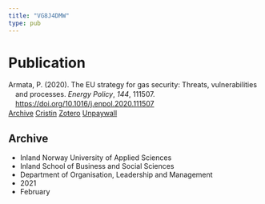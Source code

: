```yaml
---
title: "VG8J4DMW"
type: pub
---
```

<h1>Publication</h1>
<article id="csl-bib-container-VG8J4DMW" class="csl-bib-container">
  <div class="csl-bib-body" style="line-height: 1.35; padding-left: 1em; text-indent:-1em;">
  <div class="csl-entry">Armata, P. (2020). The EU strategy for gas security: Threats, vulnerabilities and processes. <i>Energy Policy</i>, <i>144</i>, 111507. <a href="https://doi.org/10.1016/j.enpol.2020.111507">https://doi.org/10.1016/j.enpol.2020.111507</a></div>
</div>
  <div class="csl-bib-buttons">
    <a href="#taxonomy-article-VG8J4DMW" class="csl-bib-button">Archive</a>
    <a href="https://app.cristin.no/results/show.jsf?id=1885576" alt="Cristin URL" class="csl-bib-button">Cristin</a>
    <a href="http://zotero.org/groups/5402882/items/VG8J4DMW" alt="Zotero URL" class="csl-bib-button">Zotero</a>
    <a href="https://doi.org/10.1016/j.enpol.2020.111507" class="csl-bib-button">Unpaywall</a>
  </div>
  <div id="csl-bib-meta-container-VG8J4DMW"></div>
</article>
<div id="csl-bib-meta-VG8J4DMW" class="csl-bib-meta">
  <article id="taxonomy-article-VG8J4DMW" class="taxonomy-article">
    <h1>Archive</h1>
    <ul>
      <li>Inland Norway University of Applied Sciences</li>
      <li>Inland School of Business and Social Sciences</li>
      <li>Department of Organisation, Leadership and Management</li>
      <li>2021</li>
      <li>February</li>
    </ul>
  </article>
</div>
